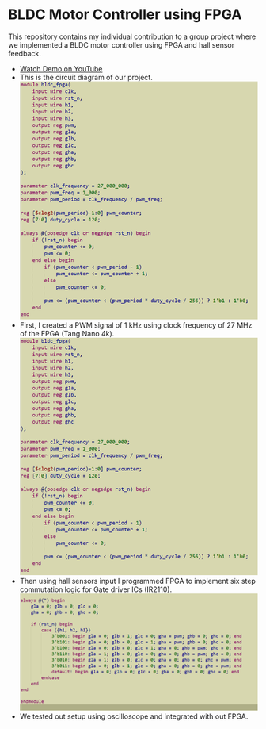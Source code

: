 # BLDC Motor Controller using FPGA
This repository contains my individual contribution to a group project where we implemented a BLDC motor controller using FPGA and hall sensor feedback.
- [Watch Demo on YouTube](https://www.youtube.com/shorts/Jrmsi-v2h4o)
- This is the circuit diagram of our project.
![Circuit](Images&Video/pwm_generation.png)
- First, I created a PWM signal of 1 kHz using clock frequency of 27 MHz of the FPGA (Tang Nano 4k).
![PWM](Images&Video/pwm_generation.png)
- Then using hall sensors input I programmed FPGA to implement six step commutation logic for Gate driver ICs (IR2110).
![SixStep](Images&Video/six_step_commutation.png)
- We tested out setup using oscilloscope and integrated with out FPGA.
